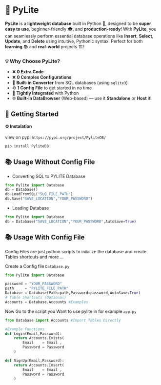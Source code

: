 # 🚀 **PyLite**

**PyLite** is a **lightweight database** built in Python 🐍, designed to be **super easy to use**, beginner-friendly 🎓, and **production-ready**! With **PyLite**, you can seamlessly perform essential database operations like **Insert**, **Select**, **Update**, and **Delete** using intuitive, Pythonic syntax. Perfect for both **learning** 📚 and **real-world** projects 🏗️!

### 💡 **Why Choose PyLite?**

- ❌ **0 Extra Code**
- ❌ **0 Complex Configurations**
- 🔄 **Built-in Converter** from SQL databases (using `sqlite3`)
- ⚙️ **1 Config File** to get started in no time
- 🧠 **Tightly Integrated** with Python
- 🌐 **Built-in DataBrowser** (Web-based) — use it **Standalone** or **Host** it!

## 🚀 **Getting Started**

#### ⚙️ Instalation

view on pypi `https://pypi.org/project/PyliteDB/`

```bash
pip install PyliteDB
```

## 📚 Usage Without Config File

- Converting SQL to PYLITE Database

```python
from Pylite import Database
db = Database()
db.LoadFromSQL("SLQ_FILE_PATH")
db.Save("SAVE_LOCATION","YOUR_PASSWORD")
```

- Loading Database

```python
from Pylite import Database
db = Database("SAVE_LOCATION","YOUR_PASSWORD",AutoSave=True)
```

## 📚 Usage With Config File

Config Files are just python scripts to iniialize the database and create Tables shortcuts and more ...

Create a Config file `Database.py`

```python
from Pylite import Database

password = "YOUR_PASSWORD"
path     = "PYLITE_FILE_PATH"
Database = Database(Path=path,Password=password,AutoSave=True)
# Table Shortcuts (Optional)
Accounts = Database.Accounts #Examples
```

Now Go to the script you Want to use pylite in for example `app.py`

```python
from Database import Accounts #Import Tables Directly

#Example Functions
def Login(Email,Password):
    return Accounts.Exists(
        Email    = Email ,
        Password = Password
    )

def SignUp(Email,Password):
    return Accounts.Insert(
        Email    = Email ,
        Password = Password
    )
```
